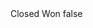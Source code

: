 <?xml version="1.0" encoding="UTF-8"?>
<CustomMetadata xmlns="http://soap.sforce.com/2006/04/metadata">
    <label>Closed Won</label>
    <protected>false</protected>
</CustomMetadata>

